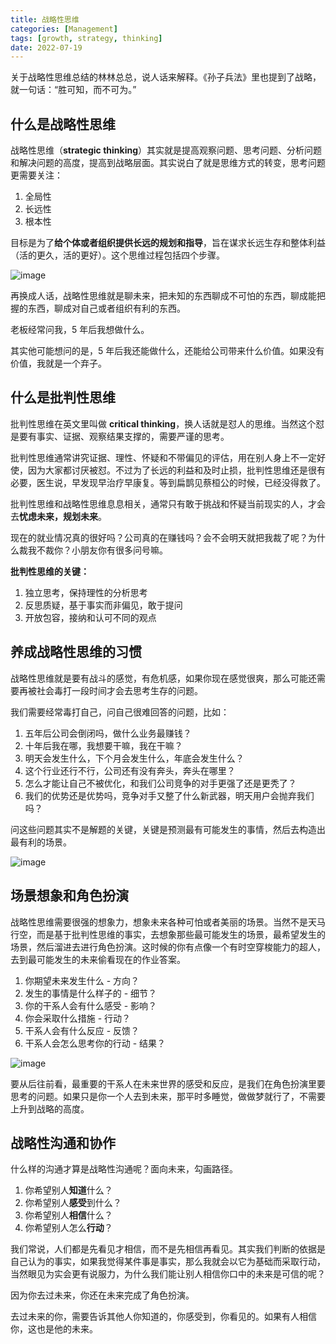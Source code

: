 ```yaml
---
title: 战略性思维
categories: [Management]
tags: [growth, strategy, thinking]
date: 2022-07-19
---
```


关于战略性思维总结的林林总总，说人话来解释。《孙子兵法》里也提到了战略，就一句话：“胜可知，而不可为。”

## 什么是战略性思维

战略性思维（**strategic thinking**）其实就是提高观察问题、思考问题、分析问题和解决问题的高度，提高到战略层面。其实说白了就是思维方式的转变，思考问题更需要关注：

1. 全局性
2. 长远性
3. 根本性

目标是为了**给个体或者组织提供长远的规划和指导**，旨在谋求长远生存和整体利益（活的更久，活的更好）。这个思维过程包括四个步骤。

![image](https://image.tobyqin.cn/202207192207849.png)

再换成人话，战略性思维就是聊未来，把未知的东西聊成不可怕的东西，聊成能把握的东西，聊成对自己或者组织有利的东西。

老板经常问我，5 年后我想做什么。

其实他可能想问的是，5 年后我还能做什么，还能给公司带来什么价值。如果没有价值，我就是一个弃子。

## 什么是批判性思维

批判性思维在英文里叫做 **critical thinking**，换人话就是怼人的思维。当然这个怼是要有事实、证据、观察结果支撑的，需要严谨的思考。

批判性思维通常讲究证据、理性、怀疑和不带偏见的评估，用在别人身上不一定好使，因为大家都讨厌被怼。不过为了长远的利益和及时止损，批判性思维还是很有必要，医生说，早发现早治疗早康复。等到扁鹊见蔡桓公的时候，已经没得救了。

批判性思维和战略性思维息息相关，通常只有敢于挑战和怀疑当前现实的人，才会去**忧虑未来，规划未来**。

现在的就业情况真的很好吗？公司真的在赚钱吗？会不会明天就把我裁了呢？为什么裁我不裁你？小朋友你有很多问号嘛。

**批判性思维的关键：**

1. 独立思考，保持理性的分析思考
2. 反思质疑，基于事实而非偏见，敢于提问
3. 开放包容，接纳和认可不同的观点

## 养成战略性思维的习惯

战略性思维就是要有战斗的感觉，有危机感，如果你现在感觉很爽，那么可能还需要再被社会毒打一段时间才会去思考生存的问题。

我们需要经常毒打自己，问自己很难回答的问题，比如：

1. 五年后公司会倒闭吗，做什么业务最赚钱？
2. 十年后我在哪，我想要干嘛，我在干嘛？
3. 明天会发生什么，下个月会发生什么，年底会发生什么？
4. 这个行业还行不行，公司还有没有奔头，奔头在哪里？
5. 怎么才能让自己不被优化，和我们公司竞争的对手更强了还是更秃了？
6. 我们的优势还是优势吗，竞争对手又整了什么新武器，明天用户会抛弃我们吗？

问这些问题其实不是解题的关键，关键是预测最有可能发生的事情，然后去构造出最有利的场景。

![image](https://image.tobyqin.cn/202207200904408.png)

## 场景想象和角色扮演

战略性思维需要很强的想象力，想象未来各种可怕或者美丽的场景。当然不是天马行空，而是基于批判性思维的事实，去想象那些最可能发生的场景，最希望发生的场景，然后溜进去进行角色扮演。这时候的你有点像一个有时空穿梭能力的超人，去到最可能发生的未来偷看现在的作业答案。

1. 你期望未来发生什么 - 方向？
2. 发生的事情是什么样子的 - 细节？
3. 你的干系人会有什么感受 - 影响？
4. 你会采取什么措施 - 行动？
5. 干系人会有什么反应 - 反馈？
6. 干系人会怎么思考你的行动 - 结果？

![image](https://image.tobyqin.cn/202207200827804.png)

要从后往前看，最重要的干系人在未来世界的感受和反应，是我们在角色扮演里要思考的问题。如果只是你一个人去到未来，那平时多睡觉，做做梦就行了，不需要上升到战略的高度。

## 战略性沟通和协作

什么样的沟通才算是战略性沟通呢？面向未来，勾画路径。

1. 你希望别人**知道**什么？
2. 你希望别人**感受**到什么？
3. 你希望别人**相信**什么？
4. 你希望别人怎么**行动**？

我们常说，人们都是先看见才相信，而不是先相信再看见。其实我们判断的依据是自己认为的事实，如果我觉得某件事是事实，那么我就会以它为基础而采取行动，当然眼见为实会更有说服力，为什么我们能让别人相信你口中的未来是可信的呢？

因为你去过未来，你还在未来完成了角色扮演。

去过未来的你，需要告诉其他人你知道的，你感受到，你看见的。如果有人相信你，这也是他的未来。
